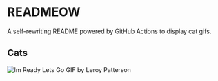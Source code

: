 # READMEOW

A self-rewriting README powered by GitHub Actions to display cat gifs.

## Cats

![Im Ready Lets Go GIF by Leroy Patterson](https://media3.giphy.com/media/CjmvTCZf2U3p09Cn0h/200.gif?cid=9acd02da7xvxt3mzjkdm68ws6fggmeah1dutgm0c1fr3jsxv&ep=v1_gifs_search&rid=200.gif&ct=g)
